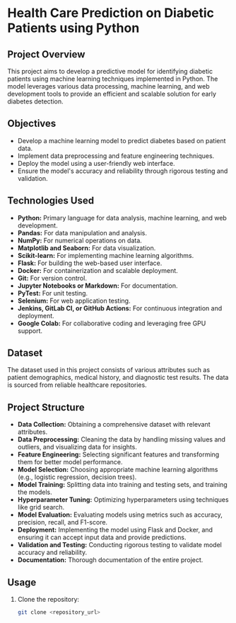 # Health Care Prediction on Diabetic Patients using Python

## Project Overview
This project aims to develop a predictive model for identifying diabetic patients using machine learning techniques implemented in Python. The model leverages various data processing, machine learning, and web development tools to provide an efficient and scalable solution for early diabetes detection.

## Objectives
- Develop a machine learning model to predict diabetes based on patient data.
- Implement data preprocessing and feature engineering techniques.
- Deploy the model using a user-friendly web interface.
- Ensure the model's accuracy and reliability through rigorous testing and validation.

## Technologies Used
- **Python:** Primary language for data analysis, machine learning, and web development.
- **Pandas:** For data manipulation and analysis.
- **NumPy:** For numerical operations on data.
- **Matplotlib and Seaborn:** For data visualization.
- **Scikit-learn:** For implementing machine learning algorithms.
- **Flask:** For building the web-based user interface.
- **Docker:** For containerization and scalable deployment.
- **Git:** For version control.
- **Jupyter Notebooks or Markdown:** For documentation.
- **PyTest:** For unit testing.
- **Selenium:** For web application testing.
- **Jenkins, GitLab CI, or GitHub Actions:** For continuous integration and deployment.
- **Google Colab:** For collaborative coding and leveraging free GPU support.

## Dataset
The dataset used in this project consists of various attributes such as patient demographics, medical history, and diagnostic test results. The data is sourced from reliable healthcare repositories.

## Project Structure
- **Data Collection:** Obtaining a comprehensive dataset with relevant attributes.
- **Data Preprocessing:** Cleaning the data by handling missing values and outliers, and visualizing data for insights.
- **Feature Engineering:** Selecting significant features and transforming them for better model performance.
- **Model Selection:** Choosing appropriate machine learning algorithms (e.g., logistic regression, decision trees).
- **Model Training:** Splitting data into training and testing sets, and training the models.
- **Hyperparameter Tuning:** Optimizing hyperparameters using techniques like grid search.
- **Model Evaluation:** Evaluating models using metrics such as accuracy, precision, recall, and F1-score.
- **Deployment:** Implementing the model using Flask and Docker, and ensuring it can accept input data and provide predictions.
- **Validation and Testing:** Conducting rigorous testing to validate model accuracy and reliability.
- **Documentation:** Thorough documentation of the entire project.

## Usage
1. Clone the repository:
   ```bash
   git clone <repository_url>

